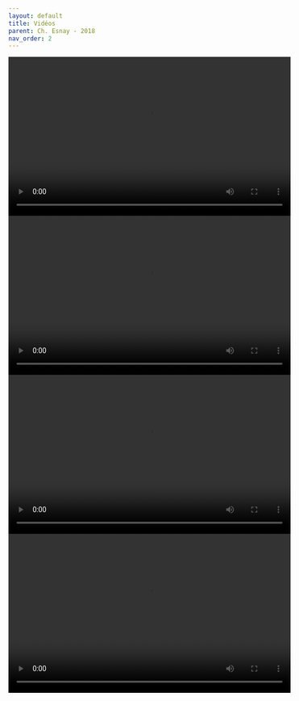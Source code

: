 ```yaml
---
layout: default
title: Vidéos
parent: Ch. Esnay - 2018
nav_order: 2
---
```


<video width="560" height="315" controls>
<!-- OGV pour Firefox -->
  <source type='video/ogg; codecs="theora, vorbis"' src="../assets/videos/es18_video1.ogv">
<!-- MP4 pour Safari -->
  <source type='video/mp4; codecs="avc1.42E01E"' src="../assets/videos/es18_video1.mp4">
<!-- WebM pour Chrome, mais temps erroné dans les contrôles -->
  <source type='video/webm; codecs="vp9"' src="../assets/videos/es18_video1.webm">
</video>

<video width="560" height="315" controls>
<!-- OGV pour Firefox -->
  <source type='video/ogg; codecs="theora, vorbis"' src="../assets/videos/es18_video2.ogv">
<!-- MP4 pour Safari -->
  <source type='video/mp4; codecs="avc1.42E01E"' src="../assets/videos/es18_video2.mp4">
<!-- WebM pour Chrome, mais temps erroné dans les contrôles -->
  <source type='video/webm; codecs="vp9"' src="../assets/videos/es18_video2.webm">
</video>

<video width="560" height="315" controls>
<!-- OGV pour Firefox -->
  <source type='video/ogg; codecs="theora, vorbis"' src="../assets/videos/es18_video3.ogv">
<!-- MP4 pour Safari -->
  <source type='video/mp4; codecs="avc1.42E01E"' src="../assets/videos/es18_video3.mp4">
<!-- WebM pour Chrome, mais temps erroné dans les contrôles -->
  <source type='video/webm; codecs="vp9"' src="../assets/videos/es18_video3.webm">
</video>

<video width="560" height="315" controls>
<!-- OGV pour Firefox -->
  <source type='video/ogg; codecs="theora, vorbis"' src="../assets/videos/es18_video4.ogv">
<!-- MP4 pour Safari -->
  <source type='video/mp4; codecs="avc1.42E01E"' src="../assets/videos/es18_video4.mp4">
<!-- WebM pour Chrome, mais temps erroné dans les contrôles -->
  <source type='video/webm; codecs="vp9"' src="../assets/videos/es18_video4.webm">
</video>

<!-- Code MC antérieur -->

<!-- <iframe width="560" height="315" src="../assets/videos/es18_video1.mp4" title="YouTube video player" frameborder="0" allow="accelerometer; clipboard-write; encrypted-media; gyroscope; picture-in-picture" allowfullscreen></iframe>

<iframe width="560" height="315" src="../assets/videos/es18_video2.mp4" title="YouTube video player" frameborder="0" allow="accelerometer; autoplay; clipboard-write; encrypted-media; gyroscope; picture-in-picture" allowfullscreen></iframe>

<iframe width="560" height="315" src="../assets/videos/es18_video3.mp4" title="YouTube video player" frameborder="0" allow="accelerometer; autoplay; clipboard-write; encrypted-media; gyroscope; picture-in-picture" allowfullscreen></iframe>

<iframe width="560" height="315" src="../assets/videos/es18_video4.mp4" title="YouTube video player" frameborder="0" allow="accelerometer; autoplay; clipboard-write; encrypted-media; gyroscope; picture-in-picture" allowfullscreen></iframe> -->

<!-- ### Multiple formats and codecs: OGG + MP4 -->
